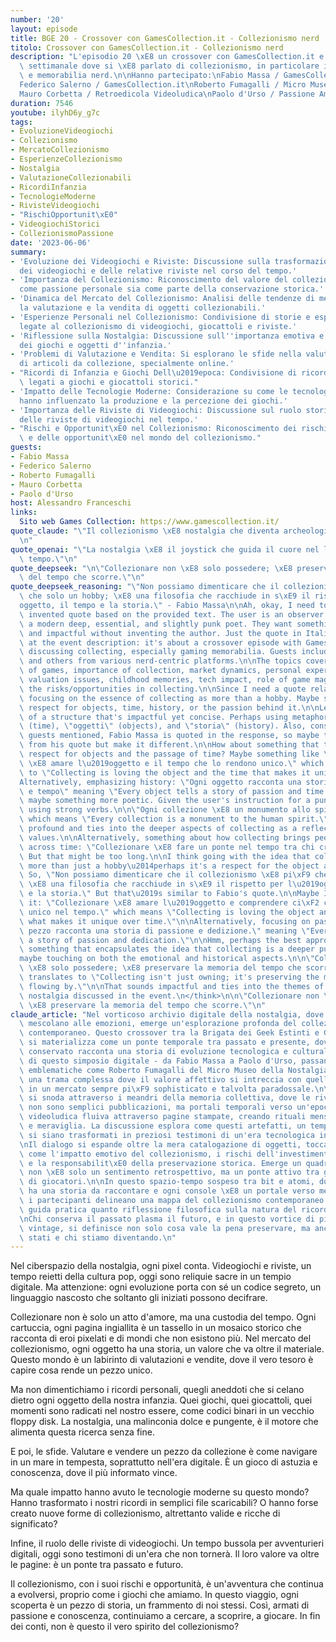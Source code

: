 ```yaml
---
number: '20'
layout: episode
title: BGE 20 - Crossover con GamesCollection.it - Collezionismo nerd
titolo: Crossover con GamesCollection.it - Collezionismo nerd
description: "L'episodio 20 \xE8 un crossover con GamesCollection.it e il loro streaming\
  \ settimanale dove si \xE8 parlato di collezionismo, in particolare in ambito videogiochi\
  \ e memorabilia nerd.\n\nHanno partecipato:\nFabio Massa / GamesCollection.it \n\
  Federico Salerno / GamesCollection.it\nRoberto Fumagalli / Micro Museo della Nostalgia\n\
  Mauro Corbetta / Retroedicola Videoludica\nPaolo d'Urso / Passione Amiga"
duration: 7546
youtube: ilyhD6y_g7c
tags:
- EvoluzioneVideogiochi
- Collezionismo
- MercatoCollezionismo
- EsperienzeCollezionismo
- Nostalgia
- ValutazioneCollezionabili
- RicordiInfanzia
- TecnologieModerne
- RivisteVideogiochi
- "RischiOpportunit\xE0"
- VideogiochiStorici
- CollezionismoPassione
date: '2023-06-06'
summary:
- 'Evoluzione dei Videogiochi e Riviste: Discussione sulla trasformazione nel settore
  dei videogiochi e delle relative riviste nel corso del tempo.'
- 'Importanza del Collezionismo: Riconoscimento del valore del collezionismo, sia
  come passione personale sia come parte della conservazione storica.'
- 'Dinamica del Mercato del Collezionismo: Analisi delle tendenze di mercato, inclusa
  la valutazione e la vendita di oggetti collezionabili.'
- 'Esperienze Personali nel Collezionismo: Condivisione di storie e esperienze personali
  legate al collezionismo di videogiochi, giocattoli e riviste.'
- 'Riflessione sulla Nostalgia: Discussione sull''importanza emotiva e nostalgica
  dei giochi e oggetti d''infanzia.'
- 'Problemi di Valutazione e Vendita: Si esplorano le sfide nella valutazione e vendita
  di articoli da collezione, specialmente online.'
- "Ricordi di Infanzia e Giochi Dell\u2019epoca: Condivisione di ricordi specifici\
  \ legati a giochi e giocattoli storici."
- 'Impatto delle Tecnologie Moderne: Considerazione su come le tecnologie moderne
  hanno influenzato la produzione e la percezione dei giochi.'
- 'Importanza delle Riviste di Videogiochi: Discussione sul ruolo storico e culturale
  delle riviste di videogiochi nel tempo.'
- "Rischi e Opportunit\xE0 nel Collezionismo: Riconoscimento dei rischi finanziari\
  \ e delle opportunit\xE0 nel mondo del collezionismo."
guests:
- Fabio Massa
- Federico Salerno
- Roberto Fumagalli
- Mauro Corbetta
- Paolo d'Urso
host: Alessandro Franceschi
links:
  Sito web Games Collection: https://www.gamescollection.it/
quote_claude: "\"Il collezionismo \xE8 nostalgia che diventa archeologia del cuore\"\
  \n"
quote_openai: "\"La nostalgia \xE8 il joystick che guida il cuore nel labirinto del\
  \ tempo.\"\n"
quote_deepseek: "\n\"Collezionare non \xE8 solo possedere; \xE8 preservare la memoria\
  \ del tempo che scorre.\"\n"
quote_deepseek_reasoning: "\"Non possiamo dimenticare che il collezionismo \xE8 pi\xF9\
  \ che solo un hobby; \xE8 una filosofia che racchiude in s\xE9 il rispetto per l\u2019\
  oggetto, il tempo e la storia.\" - Fabio Massa\n\nAh, okay, I need to create a brief\
  \ invented quote based on the provided text. The user is an observer of the world,\
  \ a modern deep, essential, and slightly punk poet. They want something memorable\
  \ and impactful without inventing the author. Just the quote in Italian.\n\nLooking\
  \ at the event description: it's about a crossover episode with GamesCollection.it\
  \ discussing collecting, especially gaming memorabilia. Guests include Fabio Massa\
  \ and others from various nerd-centric platforms.\n\nThe topics covered are evolution\
  \ of games, importance of collection, market dynamics, personal experiences, nostalgia,\
  \ valuation issues, childhood memories, tech impact, role of game magazines, and\
  \ the risks/opportunities in collecting.\n\nSince I need a quote related to this,\
  \ focusing on the essence of collecting as more than a hobby. Maybe something about\
  \ respect for objects, time, history, or the passion behind it.\n\nLet me think\
  \ of a structure that's impactful yet concise. Perhaps using metaphors like \"tempo\"\
  \ (time), \"oggetti\" (objects), and \"storia\" (history). Also, considering the\
  \ guests mentioned, Fabio Massa is quoted in the response, so maybe take inspiration\
  \ from his quote but make it different.\n\nHow about something that ties together\
  \ respect for objects and the passage of time? Maybe something like \"Collezionare\
  \ \xE8 amare l\u2019oggetto e il tempo che lo rendono unico.\" which translates\
  \ to \"Collecting is loving the object and the time that makes it unique.\"\n\n\
  Alternatively, emphasizing history: \"Ogni oggetto racconta una storia di passione\
  \ e tempo\" meaning \"Every object tells a story of passion and time.\"\n\nWait,\
  \ maybe something more poetic. Given the user's instruction for a punk vibe, perhaps\
  \ using strong verbs.\n\n\"Ogni collezione \xE8 un monumento allo spirito umano\"\
  \ which means \"Every collection is a monument to the human spirit.\" That sounds\
  \ profound and ties into the deeper aspects of collecting as a reflection of our\
  \ values.\n\nAlternatively, something about how collecting brings people together\
  \ across time: \"Collezionare \xE8 fare un ponte nel tempo tra chi crea e chi adora.\"\
  \ But that might be too long.\n\nI think going with the idea that collecting is\
  \ more than just a hobby\u2014perhaps it's a respect for the object and its history.\
  \ So, \"Non possiamo dimenticare che il collezionismo \xE8 pi\xF9 che un hobby;\
  \ \xE8 una filosofia che racchiude in s\xE9 il rispetto per l\u2019oggetto, il tempo\
  \ e la storia.\" But that\u2019s similar to Fabio's quote.\n\nMaybe I can rephrase\
  \ it: \"Collezionare \xE8 amare l\u2019oggetto e comprendere ci\xF2 che lo rendono\
  \ unico nel tempo.\" which means \"Collecting is loving the object and understanding\
  \ what makes it unique over time.\"\n\nAlternatively, focusing on passion: \"Ogni\
  \ pezzo racconta una storia di passione e dedizione.\" meaning \"Every piece tells\
  \ a story of passion and dedication.\"\n\nHmm, perhaps the best approach is to create\
  \ something that encapsulates the idea that collecting is a deeper pursuit\u2014\
  maybe touching on both the emotional and historical aspects.\n\n\"Collezionare non\
  \ \xE8 solo possedere; \xE8 preservare la memoria del tempo che scorre.\" which\
  \ translates to \"Collecting isn't just owning; it's preserving the memory of time\
  \ flowing by.\"\n\nThat sounds impactful and ties into the themes of history and\
  \ nostalgia discussed in the event.\n</think>\n\n\"Collezionare non \xE8 solo possedere;\
  \ \xE8 preservare la memoria del tempo che scorre.\"\n"
claude_article: "Nel vorticoso archivio digitale della nostalgia, dove i pixel si\
  \ mescolano alle emozioni, emerge un'esplorazione profonda del collezionismo videoludico\
  \ contemporaneo. Questo crossover tra la Brigata dei Geek Estinti e GamesCollection.it\
  \ si materializza come un ponte temporale tra passato e presente, dove ogni oggetto\
  \ conservato racconta una storia di evoluzione tecnologica e culturale.\n\nI protagonisti\
  \ di questo simposio digitale - da Fabio Massa a Paolo d'Urso, passando per figure\
  \ emblematiche come Roberto Fumagalli del Micro Museo della Nostalgia - tessono\
  \ una trama complessa dove il valore affettivo si intreccia con quello commerciale,\
  \ in un mercato sempre pi\xF9 sophisticato e talvolta paradossale.\n\nL'episodio\
  \ si snoda attraverso i meandri della memoria collettiva, dove le riviste di videogiochi\
  \ non sono semplici pubblicazioni, ma portali temporali verso un'epoca in cui l'informazione\
  \ videoludica fluiva attraverso pagine stampate, creando rituali mensili di scoperta\
  \ e meraviglia. La discussione esplora come questi artefatti, un tempo effimeri,\
  \ si siano trasformati in preziosi testimoni di un'era tecnologica in rapida evoluzione.\n\
  \nIl dialogo si espande oltre la mera catalogazione di oggetti, toccando temi profondi\
  \ come l'impatto emotivo del collezionismo, i rischi dell'investimento speculativo\
  \ e la responsabilit\xE0 della preservazione storica. Emerge un quadro dove la nostalgia\
  \ non \xE8 solo un sentimento retrospettivo, ma un ponte attivo tra generazioni\
  \ di giocatori.\n\nIn questo spazio-tempo sospeso tra bit e atomi, dove ogni cartuccia\
  \ ha una storia da raccontare e ogni console \xE8 un portale verso memorie condivise,\
  \ i partecipanti delineano una mappa del collezionismo contemporaneo che \xE8 tanto\
  \ guida pratica quanto riflessione filosofica sulla natura del ricordo digitalizzato.\n\
  \nChi conserva il passato plasma il futuro, e in questo vortice di pixels e plastiche\
  \ vintage, si definisce non solo cosa vale la pena preservare, ma anche chi siamo\
  \ stati e chi stiamo diventando.\n"
---
```

Nel ciberspazio della nostalgia, ogni pixel conta. Videogiochi e riviste, un tempo reietti della cultura pop, oggi sono reliquie sacre in un tempio digitale. Ma attenzione: ogni evoluzione porta con sé un codice segreto, un linguaggio nascosto che soltanto gli iniziati possono decifrare.

Collezionare non è solo un atto d'amore, ma una custodia del tempo. Ogni cartuccia, ogni pagina ingiallita è un tassello in un mosaico storico che racconta di eroi pixelati e di mondi che non esistono più. Nel mercato del collezionismo, ogni oggetto ha una storia, un valore che va oltre il materiale. Questo mondo è un labirinto di valutazioni e vendite, dove il vero tesoro è capire cosa rende un pezzo unico.

Ma non dimentichiamo i ricordi personali, quegli aneddoti che si celano dietro ogni oggetto della nostra infanzia. Quei giochi, quei giocattoli, quei momenti sono radicati nel nostro essere, come codici binari in un vecchio floppy disk. La nostalgia, una malinconia dolce e pungente, è il motore che alimenta questa ricerca senza fine.

E poi, le sfide. Valutare e vendere un pezzo da collezione è come navigare in un mare in tempesta, soprattutto nell'era digitale. È un gioco di astuzia e conoscenza, dove il più informato vince.

Ma quale impatto hanno avuto le tecnologie moderne su questo mondo? Hanno trasformato i nostri ricordi in semplici file scaricabili? O hanno forse creato nuove forme di collezionismo, altrettanto valide e ricche di significato?

Infine, il ruolo delle riviste di videogiochi. Un tempo bussola per avventurieri digitali, oggi sono testimoni di un'era che non tornerà. Il loro valore va oltre le pagine: è un ponte tra passato e futuro.

Il collezionismo, con i suoi rischi e opportunità, è un'avventura che continua a evolversi, proprio come i giochi che amiamo. In questo viaggio, ogni scoperta è un pezzo di storia, un frammento di noi stessi. Così, armati di passione e conoscenza, continuiamo a cercare, a scoprire, a giocare. In fin dei conti, non è questo il vero spirito del collezionismo?